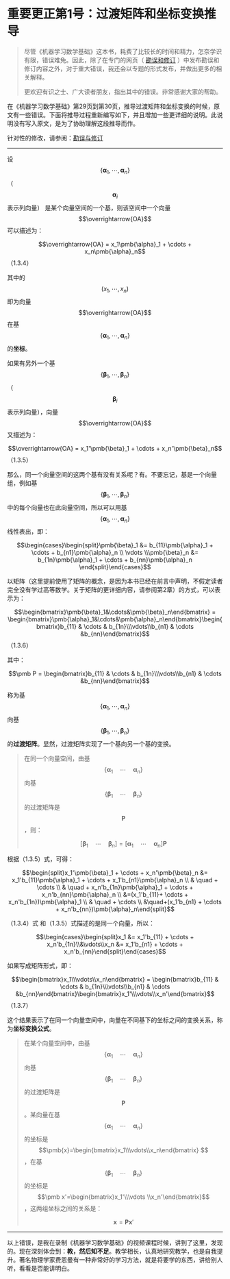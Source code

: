 # 重要更正第1号：过渡矩阵和坐标变换推导

> 尽管《机器学习数学基础》这本书，耗费了比较长的时间和精力，怎奈学识有限，错误难免。因此，除了在专门的网页（ [勘误和修订](./corrigendum.html) ）中发布勘误和修订内容之外，对于重大错误，我还会以专题的形式发布，并做出更多的相关解释。
>
> 更欢迎有识之士、广大读者朋友，指出其中的错误。非常感谢大家的帮助。

在《机器学习数学基础》第29页到第30页，推导过渡矩阵和坐标变换的时候，原文有一些错误。下面将推导过程重新编写如下，并且增加一些更详细的说明。此说明没有写入原文，是为了协助理解这段推导而作。

针对性的修改，请参阅：[勘误与修订](./corrigendum.html)

----

设 $$\{\pmb{\alpha}_1, \cdots, \pmb{\alpha}_n\}$$（ $$\pmb{\alpha}_i$$ 表示列向量） 是某个向量空间的一个基，则该空间中一个向量 $$\overrightarrow{OA}$$ 可以描述为：

$$\overrightarrow{OA} = x_1\pmb{\alpha}_1 + \cdots + x_n\pmb{\alpha}_n$$    （1.3.4）​

其中的 $$(x_1, \cdots, x_n)$$ 即为向量 $$\overrightarrow{OA}$$ 在基 $$\{\pmb{\alpha}_1, \cdots, \pmb{\alpha}_n\}$$ 的**坐标**。

如果有另外一个基 $$\{\pmb{\beta}_1, \cdots, \pmb{\beta}_n\}$$（ $$\pmb{\beta}_i$$ 表示列向量），向量 $$\overrightarrow{OA}$$ 又描述为：

$$\overrightarrow{OA} = x_1'\pmb{\beta}_1 + \cdots + x_n'\pmb{\beta}_n$$   （1.3.5）

那么，同一个向量空间的这两个基有没有关系呢？有。不要忘记，基是一个向量组，例如基 $$\{\pmb{\beta}_1, \cdots, \pmb{\beta}_n\}$$ 中的每个向量也在此向量空间，所以可以用基 $$\{\pmb{\alpha}_1, \cdots, \pmb{\alpha}_n\}$$ 线性表出，即：

$$\begin{cases}\begin{split}\pmb{\beta}_1 &= b_{11}\pmb{\alpha}_1 + \cdots + b_{n1}\pmb{\alpha}_n \\ \vdots  \\\pmb{\beta}_n &= b_{1n}\pmb{\alpha}_1 + \cdots + b_{nn}\pmb{\alpha}_n \end{split}\end{cases}$$

以矩阵（这里提前使用了矩阵的概念，是因为本书已经在前言中声明，不假定读者完全没有学过高等数学。关于矩阵的更详细内容，请参阅第2章）的方式，可以表示为：

$$\begin{bmatrix}\pmb{\beta}_1&\cdots&\pmb{\beta}_n\end{bmatrix} = \begin{bmatrix}\pmb{\alpha}_1&\cdots&\pmb{\alpha}_n\end{bmatrix}\begin{bmatrix}b_{11} & \cdots & b_{1n}\\\vdots\\b_{n1} & \cdots &b_{nn}\end{bmatrix}$$    （1.3.6）

其中：

$$\pmb P = \begin{bmatrix}b_{11} & \cdots & b_{1n}\\\vdots\\b_{n1} & \cdots &b_{nn}\end{bmatrix}$$

称为基 $$\{\pmb{\alpha}_1, \cdots, \pmb{\alpha}_n\}$$ 向基 $$\{\pmb{\beta}_1, \cdots, \pmb{\beta}_n\}$$ 的**过渡矩阵**。显然，过渡矩阵实现了一个基向另一个基的变换。

> 在同一个向量空间，由基 $$\{\pmb{\alpha}_1\quad\cdots\quad\pmb{\alpha}_n\}$$ 向基 $$\{\pmb{\beta}_1\quad\cdots\quad\pmb{\beta}_n\}$$ 的过渡矩阵是 $$\pmb{P}$$ ，则：
>
> $$[\pmb{\beta}_1\quad\cdots\quad\pmb{\beta}_n] = [\pmb{\alpha}_1\quad\cdots\quad\pmb{\alpha}_n]\pmb P$$
>

根据（1.3.5）式，可得：

$$\begin{split}x_1'\pmb{\beta}_1 + \cdots + x_n'\pmb{\beta}_n &= x_1'b_{11}\pmb{\alpha}_1 + \cdots + x_1'b_{n1}\pmb{\alpha}_n \\ & \quad + \cdots \\ & \quad + x_n'b_{1n}\pmb{\alpha}_1 + \cdots + x_n'b_{nn}\pmb{\alpha}_n \\ &=(x_1'b_{11}+ \cdots + x_n'b_{1n})\pmb{\alpha}_1 \\ & \quad + \cdots \\ &\quad+(x_1'b_{n1} + \cdots + x_n'b_{nn})\pmb{\alpha}_n\end{split}$$

（1.3.4）式 和（1.3.5）式描述的是同一个向量，所以：

$$\begin{cases}\begin{split}x_1 &= x_1'b_{11} + \cdots + x_n'b_{1n}\\&\vdots\\x_n &= x_1'b_{n1} + \cdots + x_n'b_{nn}\end{split}\end{cases}$$

如果写成矩阵形式，即：

$$\begin{bmatrix}x_1\\\vdots\\x_n\end{bmatrix} = \begin{bmatrix}b_{11} & \cdots & b_{1n}\\\vdots\\b_{n1} & \cdots &b_{nn}\end{bmatrix}\begin{bmatrix}x_1'\\\vdots\\x_n'\end{bmatrix}$$    （1.3.7）

这个结果表示了在同一个向量空间中，向量在不同基下的坐标之间的变换关系，称为**坐标变换公式**。

> 在某个向量空间中，由基 $$\{\pmb{\alpha}_1\quad\cdots\quad\pmb{\alpha}_n\}$$ 向基 $$\{\pmb{\beta}_1\quad\cdots\quad\pmb{\beta}_n\}$$ 的过渡矩阵是 $$\pmb{P}$$ 。某向量在基 $$\{\pmb{\alpha}_1\quad\cdots\quad\pmb{\alpha}_n\}$$ 的坐标是 $$\pmb{x}=\begin{bmatrix}x_1\\\vdots\\x_n\end{bmatrix} $$，在基 $$\{\pmb{\beta}_1\quad\cdots\quad\pmb{\beta}_n\}$$ 的坐标是 $$\pmb x'=\begin{bmatrix}x_1'\\\vdots \\x_n'\end{bmatrix}$$，这两组坐标之间的关系是：
>
> $$\pmb x = \pmb P \pmb x'$$

----

以上错误，是我在录制《机器学习数学基础》的视频课程时候，讲到了这里，发现的。现在深刻体会到：**教，然后知不足**。教学相长，认真地研究教学，也是自我提升。著名物理学家费恩曼有一种非常好的学习方法，就是将要学的东西，讲给别人听，看看是否能讲明白。


